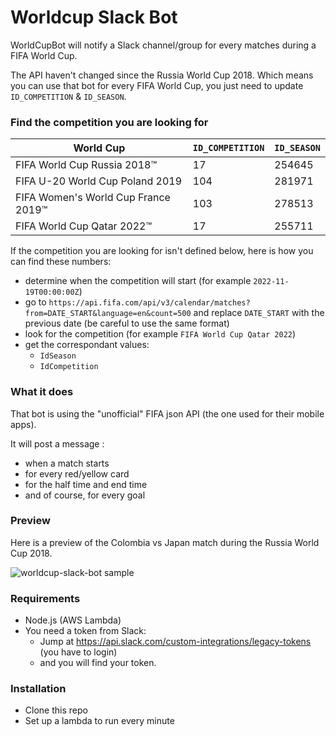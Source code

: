# Worldcup Slack Bot

WorldCupBot will notify a Slack channel/group for every matches during a FIFA World Cup.

The API haven't changed since the Russia World Cup 2018.
Which means you can use that bot for every FIFA World Cup, you just need to update `ID_COMPETITION` & `ID_SEASON`.

### Find the competition you are looking for

World Cup | `ID_COMPETITION` | `ID_SEASON`
------------ | ------------- | -------------
FIFA World Cup Russia 2018™ | 17 | 254645
FIFA U-20 World Cup Poland 2019 | 104 | 281971
FIFA Women's World Cup France 2019™ | 103 | 278513
FIFA World Cup Qatar 2022™  | 17 | 255711

If the competition you are looking for isn't defined below, here is how you can find these numbers:

- determine when the competition will start (for example `2022-11-19T00:00:00Z`)
- go to `https://api.fifa.com/api/v3/calendar/matches?from=DATE_START&language=en&count=500` and replace `DATE_START` with the previous date (be careful to use the same format)
- look for the competition (for example `FIFA World Cup Qatar 2022`)
- get the correspondant values:
  - `IdSeason`
  - `IdCompetition`

### What it does

That bot is using the "unofficial" FIFA json API (the one used for their mobile apps).

It will post a message :
  - when a match starts
  - for every red/yellow card
  - for the half time and end time
  - and of course, for every goal

### Preview

Here is a preview of the Colombia vs Japan match during the Russia World Cup 2018.

![worldcup-slack-bot sample](https://i.imgur.com/H5kUavh.png)

### Requirements

  - Node.js (AWS Lambda)
  - You need a token from Slack:
    - Jump at https://api.slack.com/custom-integrations/legacy-tokens (you have to login)
    - and you will find your token.

### Installation

  - Clone this repo
  - Set up a lambda to run every minute
